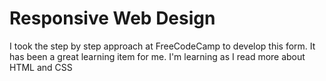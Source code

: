 # Responsive Web Design
I took the step by step approach at FreeCodeCamp to develop this form. It has been a great learning item for me.
I'm learning as I read more about HTML and CSS